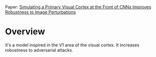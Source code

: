 Paper: [Simulating a Primary Visual Cortex at the Front of CNNs Improves Robustness to Image Perturbations](https://proceedings.neurips.cc/paper/2020/file/98b17f068d5d9b7668e19fb8ae470841-Paper.pdf)

# Overview
it's a model inspired in the V1 area of the visual cortex. It increases robustness to adversarial attacks.

